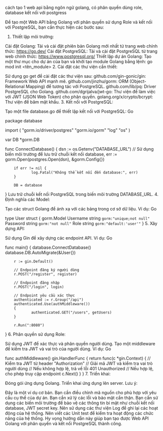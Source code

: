 cách tạo 1 web api bằng ngôn ngử golang, có phân quyền dùng role, database kết nối với postgress


Để tạo một Web API bằng Golang với phân quyền sử dụng Role và kết nối với PostgreSQL, bạn cần thực hiện các bước sau:

1. Thiết lập môi trường:

Cài đặt Golang: Tải và cài đặt phiên bản Golang mới nhất từ trang web chính thức: https://go.dev/
Cài đặt PostgreSQL: Tải và cài đặt PostgreSQL từ trang web chính thức: https://www.postgresql.org/
Thiết lập dự án Golang: Tạo một thư mục cho dự án của bạn và khởi tạo module Golang bằng lệnh: go mod init <tên_module>
2. Cài đặt các thư viện cần thiết:

Sử dụng go get để cài đặt các thư viện sau:
github.com/gin-gonic/gin: Framework Web API mạnh mẽ.
github.com/jinzhu/gorm: ORM (Object-Relational Mapping) để tương tác với PostgreSQL.
github.com/lib/pq: Driver PostgreSQL cho Golang.
github.com/dgrijalva/jwt-go: Thư viện để làm việc với JWT (JSON Web Token) cho phân quyền.
golang.org/x/crypto/bcrypt: Thư viện để băm mật khẩu.
3. Kết nối với PostgreSQL:

Tạo một file database.go để thiết lập kết nối với PostgreSQL:
Go

package database

import (
        "gorm.io/driver/postgres"
        "gorm.io/gorm"
        "log"
        "os"
)

var DB *gorm.DB

func ConnectDatabase() {
        dsn := os.Getenv("DATABASE_URL") // Sử dụng biến môi trường để lưu trữ chuỗi kết nối
        database, err := gorm.Open(postgres.Open(dsn), &gorm.Config{})

        if err != nil {
                log.Fatal("Không thể kết nối đến database:", err)
        }

        DB = database
}
Lưu trữ chuỗi kết nối PostgreSQL trong biến môi trường DATABASE_URL.
4. Định nghĩa các Model:

Tạo các struct Golang để ánh xạ với các bảng trong cơ sở dữ liệu. Ví dụ:
Go

type User struct {
        gorm.Model
        Username string `gorm:"unique;not null"`
        Password string `gorm:"not null"`
        Role     string `gorm:"default:'user'"`
}
5. Xây dựng API:

Sử dụng Gin để xây dựng các endpoint API. Ví dụ:
Go

func main() {
        database.ConnectDatabase()
        database.DB.AutoMigrate(&User{})

        r := gin.Default()

        // Endpoint đăng ký người dùng
        r.POST("/register", register)

        // Endpoint đăng nhập
        r.POST("/login", login)

        // Endpoint yêu cầu xác thực
        authenticated := r.Group("/api")
        authenticated.Use(authMiddleware())
        {
                authenticated.GET("/users", getUsers)
        }

        r.Run(":8080")
}
6. Phân quyền sử dụng Role:

Sử dụng JWT để xác thực và phân quyền người dùng.
Tạo một middleware để kiểm tra JWT và vai trò của người dùng. Ví dụ:
Go

func authMiddleware() gin.HandlerFunc {
        return func(c *gin.Context) {
                // Kiểm tra JWT từ header "Authorization"
                // Giải mã JWT và kiểm tra vai trò người dùng
                // Nếu không hợp lệ, trả về lỗi 401 Unauthorized
                // Nếu hợp lệ, cho phép truy cập endpoint
                c.Next()
        }
}
7. Triển khai:

Đóng gói ứng dụng Golang.
Triển khai ứng dụng lên server.
Lưu ý:

Đây là một ví dụ cơ bản. Bạn cần điều chỉnh mã nguồn cho phù hợp với yêu cầu cụ thể của dự án.
Bạn cần xử lý các lỗi và bảo mật cẩn thận.
Bạn cần sử dụng các biến môi trường để bảo vệ các thông tin bí mật như chuỗi kết nối database, JWT secret key.
Nên sử dụng các thư viện Log để ghi lại các hoạt động của hệ thống.
Nên viết các Unit test để kiểm tra hoạt động các chức năng của hệ thống.
Hy vọng hướng dẫn này giúp bạn tạo được Web API Golang với phân quyền và kết nối PostgreSQL thành công.